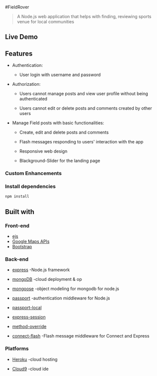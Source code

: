 #FieldRover


> A Node.js web application that helps with finding, reviewing sports venue for local communities

## Live Demo


## Features

* Authentication:
  
  * User login with username and password



* Authorization:

  * Users cannot manage posts and view user profile without being authenticated

  * Users cannot edit or delete posts and comments created by other users



* Manage Field posts with basic functionalities:

  * Create, edit and delete posts and comments

  * Flash messages responding to users' interaction with the app

  * Responsive web design
  
  * Blackground-Slider for the landing page

### Custom Enhancements



### Install dependencies

```sh
npm install
```

## Built with

### Front-end

* [ejs](http://ejs.co/)
* [Google Maps APIs](https://developers.google.com/maps/)
* [Bootstrap](https://getbootstrap.com/docs/3.3/)

### Back-end

* [express](https://expressjs.com/)   -Node.js framework

* [mongoDB](https://www.mongodb.com/)	-cloud deployment & op

* [mongoose](http://mongoosejs.com/)	-object modeling for mongodb for node.js

* [passport](http://www.passportjs.org/) -authentication middleware for Node.js

* [passport-local](https://github.com/jaredhanson/passport-local#passport-local)
* [express-session](https://github.com/expressjs/session#express-session)
* [method-override](https://github.com/expressjs/method-override#method-override)

* [connect-flash](https://github.com/jaredhanson/connect-flash#connect-flash)	-Flash message middleware for Connect and Express

### Platforms

* [Heroku](https://www.heroku.com/)		-cloud hosting

* [Cloud9](https://aws.amazon.com/cloud9/?origin=c9io)  -cloud ide